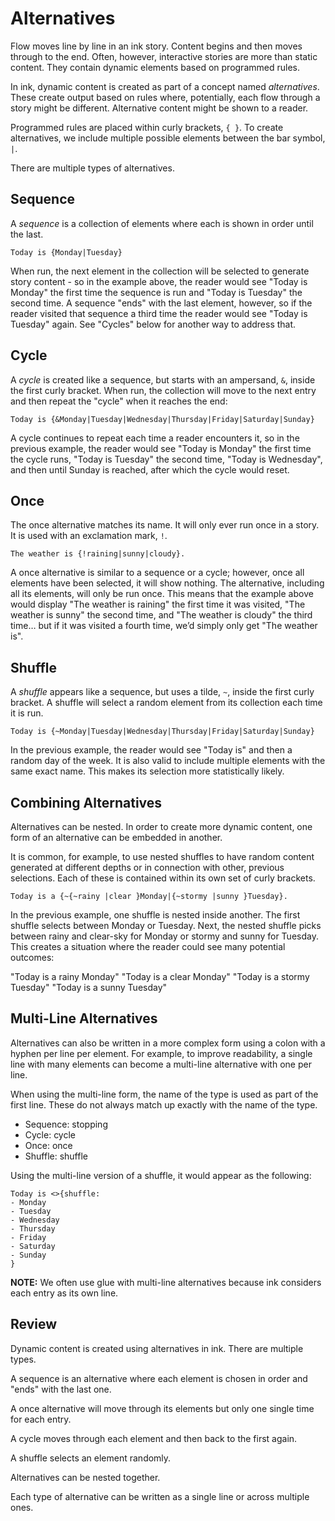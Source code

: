 # Alternatives

Flow moves line by line in an ink story. Content begins and then moves through to the end. Often, however, interactive stories are more than static content. They contain dynamic elements based on programmed rules.

In ink, dynamic content is created as part of a concept named *alternatives*. These create output based on rules where, potentially,
each flow through a story might be different. Alternative content might be shown to a reader.

Programmed rules are placed within curly brackets, `{ }`. To create alternatives, we include multiple possible elements between the bar
symbol, `|`.

There are multiple types of alternatives.

## Sequence

A *sequence* is a collection of elements where each is shown in order until the last.

```ink
Today is {Monday|Tuesday}
```

When run, the next element in the collection will be selected to generate story content - so in the example above, the reader would see
"Today is Monday" the first time the sequence is run and "Today is Tuesday" the second time. A sequence "ends" with the last element,
however, so if the reader visited that sequence a third time the reader would see "Today is Tuesday" again. See "Cycles" below for another way to address that.

## Cycle

A *cycle* is created like a sequence, but starts with an ampersand, `&`, inside the first curly bracket. When run, the collection will move to the next entry and then repeat the "cycle" when it reaches the end:

```ink
Today is {&Monday|Tuesday|Wednesday|Thursday|Friday|Saturday|Sunday}
```

A cycle continues to repeat each time a reader encounters it, so in the previous example, the reader would see "Today is Monday" the first time the cycle runs, "Today is Tuesday" the second time, "Today is Wednesday", and then until Sunday is reached, after which the cycle
would reset.

## Once

The once alternative matches its name. It will only ever run once in a story. It is used with an exclamation mark, `!`.

```ink
The weather is {!raining|sunny|cloudy}.
```

A once alternative is similar to a sequence or a cycle; however, once all elements have been selected, it will show nothing. The alternative, including all its elements, will only be run once. This means that the example above would display "The weather is raining" the first time it was visited, "The weather is sunny" the second time, and "The weather is cloudy" the third time… but if it was visited a fourth time, we’d simply only get "The weather is".

## Shuffle

A *shuffle* appears like a sequence, but uses a tilde, `~`, inside the first curly bracket. A shuffle will select a random element from its
collection each time it is run.

```ink
Today is {~Monday|Tuesday|Wednesday|Thursday|Friday|Saturday|Sunday}
```

In the previous example, the reader would see "Today is" and then a random day of the week. It is also valid to include multiple elements with the same exact name. This makes its selection more statistically likely.

## Combining Alternatives

Alternatives can be nested. In order to create more dynamic content, one form of an alternative can be embedded in another.

It is common, for example, to use nested shuffles to have random content generated at different depths or in connection with other, previous selections. Each of these is contained within its own set of curly brackets.

```ink
Today is a {~{~rainy |clear }Monday|{~stormy |sunny }Tuesday}.
```

In the previous example, one shuffle is nested inside another. The first shuffle selects between Monday or Tuesday. Next, the nested shuffle picks between rainy and clear-sky for Monday or stormy and sunny for Tuesday. This creates a situation where the reader could see many potential outcomes:

"Today is a rainy Monday"
"Today is a clear Monday"
"Today is a stormy Tuesday"
"Today is a sunny Tuesday"

## Multi-Line Alternatives

Alternatives can also be written in a more complex form using a colon with a hyphen per line per element. For example, to improve readability, a single line with many elements can become a multi-line alternative with one per line.

When using the multi-line form, the name of the type is used as part of the first line. These do not always match up exactly with the name of the type.

* Sequence: stopping
* Cycle: cycle
* Once: once
* Shuffle: shuffle

Using the multi-line version of a shuffle, it would appear as the following:

```ink
Today is <>{shuffle:
- Monday
- Tuesday
- Wednesday
- Thursday
- Friday
- Saturday
- Sunday
}
```

**NOTE:** We often use glue with multi-line alternatives because ink considers each entry as its own line.

## Review

Dynamic content is created using alternatives in ink. There are multiple
types.

A sequence is an alternative where each element is chosen in order and
"ends" with the last one.

A once alternative will move through its elements but only one single
time for each entry.

A cycle moves through each element and then back to the first again.

A shuffle selects an element randomly.

Alternatives can be nested together.

Each type of alternative can be written as a single line or across
multiple ones.
